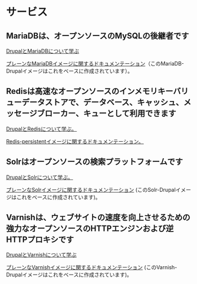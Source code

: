 # サービス

## MariaDBは、オープンソースのMySQLの後継者です

[DrupalとMariaDBについて学ぶ](mariadb.md)

[プレーンなMariaDBイメージに関するドキュメンテーション](../../../docker-images/mariadb.md)（このMariaDB-Drupalイメージはこれをベースに作成されています）。

## Redisは高速なオープンソースのインメモリキーバリューデータストアで、データベース、キャッシュ、メッセージブローカー、キューとして利用できます

[DrupalとRedisについて学ぶ。](../services/redis.md)

[Redis-persistentイメージに関するドキュメンテーション。](../../../docker-images/redis.md)

## Solrはオープンソースの検索プラットフォームです

[DrupalとSolrについて学ぶ。](../services/solr.md)

[プレーンなSolrイメージに関するドキュメンテーション](../../../docker-images/solr.md) \(このSolr-Drupalイメージはこれをベースに作成されています\)。

## Varnishは、ウェブサイトの速度を向上させるための強力なオープンソースのHTTPエンジンおよび逆HTTPプロキシです

[DrupalとVarnishについて学ぶ](../services/varnish.md)

[プレーンなVarnishイメージに関するドキュメンテーション](../../../docker-images/varnish.md) \(このVarnish-Drupalイメージはこれをベースに作成されています\)。